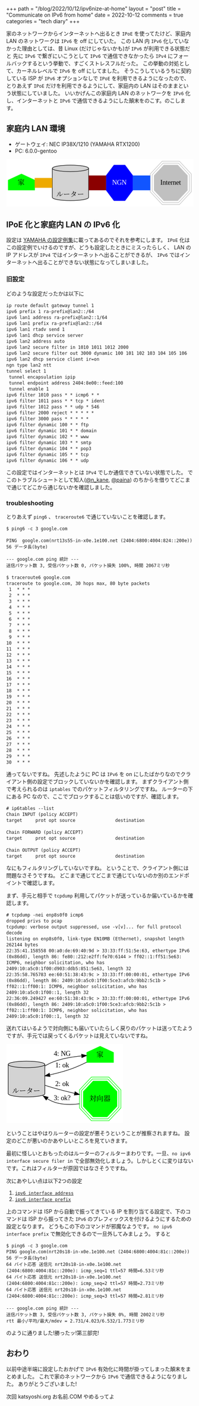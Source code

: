 +++
path = "/blog/2022/10/12/ipv6nize-at-home"
layout = "post"
title = "Communicate on IPv6 from home"
date = 2022-10-12
comments = true
categories = "tech diary"
+++

家のネットワークからインターネットへ出るとき `IPoE` を使ってたけど、家庭内 LAN のネットワークは `IPv6` を off にしていた。
この LAN 内 `IPv6` 化していなかった理由としては、昔 Linux (だけじゃないかも)が `IPv6` が利用できる状態だと
先に `IPv6` で繋ぎにいこうとして `IPv6` で通信できなかったら `IPv4` にフォールバックするという挙動で、すごくストレスフルだった。
この挙動の対処として、カーネルレベルで `IPv6` を off にしてました。
そうこうしているうちに契約している ISP が `IPv6` オプションなしで `IPoE` を利用できるようになったので、
とりあえず `IPoE` だけを利用できるようにして、家庭内の LAN はそのままという状態にしていました。
いいかげんこの家庭内 LAN のネットワークを `IPv6` 化し、インターネットと `IPv6` で通信できるようにした顛末をのこす。のこします。


## 家庭内 LAN 環境

- ゲートウェイ: NEC IP38X/1210 (YAMAHA RTX1200)
- PC: 6.0.0-gentoo

![](/images/home2internet.png)

## IPoE 化と家庭内 LAN の IPv6 化

設定は [YAMAHA の設定例集](https://network.yamaha.com/setting/router_firewall/flets/flets_other_service/ipv6_ipoe)に載ってあるのでそれを参考にします。
`IPoE` 化はこの設定例でいけるのですが、どうも設定したときにミスったらしく、 LAN の IP アドレスが `IPv4` ではインターネットへ出ることができるが、
`IPv6` ではインターネットへ出ることができない状態になってしまいました。

### 旧設定
どのような設定だったかは以下に

```
ip route default gateway tunnel 1
ipv6 prefix 1 ra-prefix@lan2::/64
ipv6 lan1 address ra-prefix@lan2::1/64
ipv6 lan1 prefix ra-prefix@lan2::/64
ipv6 lan1 rtadv send 1
ipv6 lan1 dhcp service server
ipv6 lan2 address auto
ipv6 lan2 secure filter in 1010 1011 1012 2000
ipv6 lan2 secure filter out 3000 dynamic 100 101 102 103 104 105 106
ipv6 lan2 dhcp service client ir=on
ngn type lan2 ntt
tunnel select 1
 tunnel encapsulation ipip
 tunnel endpoint address 2404:8e00::feed:100
 tunnel enable 1
ipv6 filter 1010 pass * * icmp6 * *
ipv6 filter 1011 pass * * tcp * ident
ipv6 filter 1012 pass * * udp * 546
ipv6 filter 2000 reject * * * * *
ipv6 filter 3000 pass * * * * *
ipv6 filter dynamic 100 * * ftp
ipv6 filter dynamic 101 * * domain
ipv6 filter dynamic 102 * * www
ipv6 filter dynamic 103 * * smtp
ipv6 filter dynamic 104 * * pop3
ipv6 filter dynamic 105 * * tcp
ipv6 filter dynamic 106 * * udp
```

この設定ではインターネットとは `IPv4` でしか通信できていない状態でした。
でこのトラブルシュートとして知人([@n_kane](https://twitter.com/n_kane), [@paina](https://twitter.com/paina)) のちからを借りてどこまで通じてどこから通じないかを確認しました。

### troubleshooting

とりあえず `ping6` 、 `traceroute6` で通じていないことを確認します。

```
$ ping6 -c 3 google.com

PING  google.com(nrt13s55-in-x0e.1e100.net (2404:6800:4004:824::200e)) 56 データ長(byte)

--- google.com ping 統計 ---
送信パケット数 3, 受信パケット数 0, パケット損失 100%, 時間 2067ミリ秒

$ traceroute6 google.com
traceroute to google.com, 30 hops max, 80 byte packets
 1  * * *
 2  * * *
 3  * * *
 4  * * *
 5  * * *
 6  * * *
 7  * * *
 8  * * *
 9  * * *
10  * * *
11  * * *
12  * * *
13  * * *
14  * * *
15  * * *
16  * * *
17  * * *
18  * * *
19  * * *
20  * * *
21  * * *
22  * * *
23  * * *
24  * * *
25  * * *
26  * * *
27  * * *
28  * * *
29  * * *
30  * * *
```

通ってないですね。
先述したように PC は `IPv6` を on にしたばかりなのでクライアント側の設定でブロックしていないかを確認します。
まずクライアント側で考えられるのは `iptables` でのパケットフィルタリングですね。
ルーターの下にある PC なので、ここでブロックすることは低いのですが、確認します。

```
# ip6tables --list
Chain INPUT (policy ACCEPT)
target     prot opt source               destination

Chain FORWARD (policy ACCEPT)
target     prot opt source               destination

Chain OUTPUT (policy ACCEPT)
target     prot opt source               destination
```

なにもフィルタリングしていないですね。
ということで、クライアント側には問題なさそうですね。
どこまで通じてどこまで通じていないのか別のエンドポイントで確認します。

まず、手元と相手で `tcpdump` 利用してパケットが送っているか届いているかを確認します。

```
# tcpdump -nei enp8s0f0 icmp6
dropped privs to pcap
tcpdump: verbose output suppressed, use -v[v]... for full protocol decode
listening on enp8s0f0, link-type EN10MB (Ethernet), snapshot length 262144 bytes
22:35:41.158558 00:a0:de:69:40:9d > 33:33:ff:51:5e:63, ethertype IPv6 (0x86dd), length 86: fe80::212:e2ff:fe70:6144 > ff02::1:ff51:5e63: ICMP6, neighbor solicitation, who has 2409:10:a5c0:1f00:d903:ddb5:851:5e63, length 32
22:35:58.765783 ee:60:51:38:43:9c > 33:33:ff:00:00:01, ethertype IPv6 (0x86dd), length 86: 2409:10:a5c0:1f00:5ce3:afcb:9bb2:5c1b > ff02::1:ff00:1: ICMP6, neighbor solicitation, who has 2409:10:a5c0:1f00::1, length 32
22:36:09.249427 ee:60:51:38:43:9c > 33:33:ff:00:00:01, ethertype IPv6 (0x86dd), length 86: 2409:10:a5c0:1f00:5ce3:afcb:9bb2:5c1b > ff02::1:ff00:1: ICMP6, neighbor solicitation, who has 2409:10:a5c0:1f00::1, length 32
```

送れてはいるようで対向側にも届いていたらしく戻りのパケットは送ってたようですが、手元では戻ってくるパケットは見えていないですね。

![](/images/ping6-failure.png)

ということはやはりルーターの設定が悪そうということが推察されますね。
設定のどこが悪いのかあやしいところを見ていきます。

最初に怪しいとおもったのはルーターのフィルターまわりです。一旦、`no ipv6 interface secure filer in` で全部無効化しましょう。しかしとくに変りはないです。これはフィルターが原因ではなさそうですね。

次にあやしい点は以下2つの設定

1. [`ipv6 interface address`](http://www.rtpro.yamaha.co.jp/RT/manual/rt-common/ipv6/ipv6_interface_address.html)
1. [`ipv6 interface prefix`](http://www.rtpro.yamaha.co.jp/RT/manual/rt-common/ipv6/ipv6_interface_address.html)

上のコマンドは ISP から自動で振ってきている IP を割り当てる設定で、下のコマンドは ISP から振ってきた `IPv6` のプレフィックスを付けるようにするための設定となります。
どうもこの下のコマンドが邪魔なようです。
`no ipv6 interface prefix` で無効化できるので一旦外してみましょう。
すると

```
$ ping6 -c 3 google.com
PING google.com(nrt20s18-in-x0e.1e100.net (2404:6800:4004:81c::200e)) 56 データ長(byte)
64 バイト応答 送信元 nrt20s18-in-x0e.1e100.net (2404:6800:4004:81c::200e): icmp_seq=1 ttl=57 時間=6.53ミリ秒
64 バイト応答 送信元 nrt20s18-in-x0e.1e100.net (2404:6800:4004:81c::200e): icmp_seq=2 ttl=57 時間=2.73ミリ秒
64 バイト応答 送信元 nrt20s18-in-x0e.1e100.net (2404:6800:4004:81c::200e): icmp_seq=3 ttl=57 時間=2.81ミリ秒

--- google.com ping 統計 ---
送信パケット数 3, 受信パケット数 3, パケット損失 0%, 時間 2002ミリ秒
rtt 最小/平均/最大/mdev = 2.731/4.023/6.532/1.773ミリ秒
```

のように通りました!勝ったッ!第三部完!

## おわり

以前中途半端に設定したおかげで `IPv6` 有効化に時間が掛ってしまった顛末をまとめました。
これで家のネットワークから `IPv6` で通信できるようになりました。
ありがとうございました!

次回 katsyoshi.org お名前.COM やめるってよ
